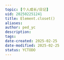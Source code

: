 ```yaml
---
topic: [个人成长/日记]
uid: 202502251241
title: Element.closet()
aliases: 
author: ped_yc
description: 
tags: 
date-created: 2025-02-25
date-modified: 2025-02-25
status: YCTODO
---
```

